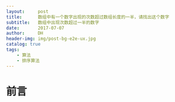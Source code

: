 ```yaml
---
layout:     post
title:      数组中有一个数字出现的次数超过数组长度的一半，请找出这个数字
subtitle:   数组中出现次数超过一半的数字
date:       2017-07-07
author:     DH
header-img: img/post-bg-e2e-ux.jpg 
catalog: true
tags:
    - 算法
    - 排序算法
---
```



# 前言
